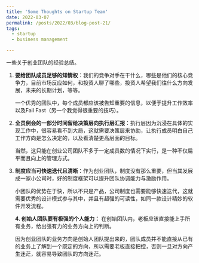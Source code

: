 ```yaml
---
title: 'Some Thoughts on Startup Team'
date: 2022-03-07
permalink: /posts/2022/03/blog-post-21/
tags:
  - startup
  - business management

---
```


一些关于创业团队的经验总结。



1. **要给团队成员足够的知情权**：我们的竞争对手在干什么，哪些是他们的核心竞争力，目前市场反应如何，和投资人聊了哪些，投资人希望我们往什么方向发展，未来的长期计划，等等。

   一个优秀的团队中，每个成员都应该被告知重要的信息，以便于提升工作效率以及Fail Fast（另一个我觉得很重要的技巧）。

2. **全员例会的一部分时间留给决策层向执行层汇报**：执行层因为沉浸在具体的实现工作中，很容易看不到大局，这就需要决策层来协助，让执行成员明白自己工作方向是怎么决定的，以及看清楚更高层面的目标。

   当然，这只能在创业公司团队不多于一定成员数的情况下实行，是一种不仅扁平而且向上的管理方式。

3. **制度应当可快速迭代且清晰**：作为创业团队，制度没有那么重要，但当其发展成一家小公司时，好的制度框架可以提升团队协调能力与激励作用。

   小团队的优势在于快，所以不只是产品，公司制度也需要能够快速迭代，这就需要优秀的设计模式参与其中，并且有超强的可读性，如同一款设计精妙的软件开发流程。
   
   **4. 创始人团队要有极强的个人能力：** 在创始团队内，老板应该直接能上手所有业务，给出强有力的业务方向上的判断。
   
   因为创业团队的业务方向是创始人团队提出来的，团队成员并不能直接从已有的业务上了解到一个既定的方向，所以需要老板直接把控，否则一旦对方向产生迷茫，就容易导致团队的方向迷茫。

